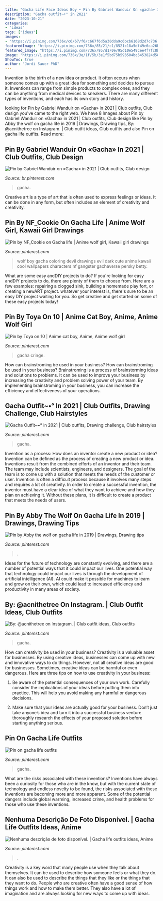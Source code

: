```yaml
---
title: "Gacha Life Face Ideas Boy ~ Pin By Gabriel Wanduir On «gacha» In 2021"
description: "Gacha outfit~•° in 2021"
date: "2023-10-21"
categories:
- "ideas"
tags: ["ideas"]
images:
- "https://i.pinimg.com/736x/c6/67/f6/c667f6d5a30dda9c6bcb6168d2d7c736.jpg"
featuredImage: "https://i.pinimg.com/736x/85/21/c1/8521c18a5df49e6ca26bed659af78235.jpg"
featured_image: "https://i.pinimg.com/736x/95/d1/0e/95d10e549cee4f7fc8b9830dca5790a1.jpg"
image: "https://i.pinimg.com/736x/3e/1f/5b/3e1f5bd75b593504bc5453824d58fdbf.jpg"
ShowToc: true
author: "Jordi Sauer PhD"
---
```



Invention is the birth of a new idea or product. It often occurs when someone comes up with a great idea for something and decides to pursue it. Inventions can range from simple products to complex ones, and they can be anything from medical devices to sneakers. There are many different types of inventions, and each has its own story and history.

	

		
looking for Pin by Gabriel Wanduir on «Gacha» in 2021 | Club outfits, Club design you've came to the right web. We have 8 Images about Pin by Gabriel Wanduir on «Gacha» in 2021 | Club outfits, Club design like Pin by Abby the wolf on gacha life in 2019 | Drawings, Drawing tips, By: @acnithetree on Instagram. | Club outfit ideas, Club outfits and also Pin on gacha life outfits. Read more:
		
    
## Pin By Gabriel Wanduir On «Gacha» In 2021 | Club Outfits, Club Design

<img loading=lazy src="https://i.pinimg.com/736x/95/d1/0e/95d10e549cee4f7fc8b9830dca5790a1.jpg" onerror="this.onerror=null;this.src='https://tse4.mm.bing.net/th?id=OIP.7GzuGd0rY0a1sg_3dEk5yAHaM6&amp;pid=15.1';" alt="Pin by Gabriel Wanduir on «Gacha» in 2021 | Club outfits, Club design">

_Source: br.pinterest.com_

>gacha. 

	

Creative art is a type of art that is often used to express feelings or ideas. It can be done in any form, but often includes an element of creativity and creativity.

    
## Pin By NF_Cookie On Gacha Life | Anime Wolf Girl, Kawaii Girl Drawings

<img loading=lazy src="https://i.pinimg.com/736x/22/83/f8/2283f85b08c564032762530127d46bf1.jpg" onerror="this.onerror=null;this.src='https://tse2.mm.bing.net/th?id=OIP.at4PduxPUfPq5_-ayTNJwwHaKr&amp;pid=15.1';" alt="Pin by NF_Cookie on Gacha life | Anime wolf girl, Kawaii girl drawings">

_Source: pinterest.com_

>wolf boy gacha coloring devil drawings evil dark cute anime kawaii cool wallpapers characters nf gangster gachaverse persky betty. 

	

What are some easy andDIY projects to do?
If you're looking for easy andDIY projects to do, there are plenty of them to choose from. Here are a few examples: repairing a clogged sink, building a homemade play fort, or creating a newART project. whatever your interest is, there's sure to be an easy DIY project waiting for you. So get creative and get started on some of these easy projects today!

    
## Pin By Toya On 10 | Anime Cat Boy, Anime, Anime Wolf Girl

<img loading=lazy src="https://i.pinimg.com/736x/3e/1f/5b/3e1f5bd75b593504bc5453824d58fdbf.jpg" onerror="this.onerror=null;this.src='https://tse4.mm.bing.net/th?id=OIP.5FnEbpugvergCuXvpNOpFAHaHa&amp;pid=15.1';" alt="Pin by Toya on 10 | Anime cat boy, Anime, Anime wolf girl">

_Source: pinterest.com_

>gacha cringe. 

	

How can brainstroming be used in your business?
How can brainstroming be used in your business? Brainstroming is a process of brainstorming ideas and solutions to problems. It can be used to improve your business by increasing the creativity and problem solving power of your team. By implementing brainstroming in your business, you can increase the efficiency and effectiveness of your operations.

    
## Gacha Outfit~•° In 2021 | Club Outfits, Drawing Challenge, Club Hairstyles

<img loading=lazy src="https://i.pinimg.com/736x/c6/67/f6/c667f6d5a30dda9c6bcb6168d2d7c736.jpg" onerror="this.onerror=null;this.src='https://tse4.mm.bing.net/th?id=OIP.tCqnjdiiafTyCeiFQZ8k-QHaHQ&amp;pid=15.1';" alt="Gacha Outfit~•° in 2021 | Club outfits, Drawing challenge, Club hairstyles">

_Source: pinterest.com_

>gacha. 

	

Invention as a process: How does an inventor create a new product or idea?
Invention can be defined as the process of creating a new product or idea. Inventions result from the combined efforts of an inventor and their team. The team may include scientists, engineers, and designers. The goal of the team is to come up with a solution that meets the needs of the customer or user.
Invention is often a difficult process because it involves many steps and requires a lot of creativity. In order to create a successful invention, the inventor must have a clear idea of what they want to achieve and how they plan on achieving it. Without these plans, it is difficult to create a product that meets the needs of users.

    
## Pin By Abby The Wolf On Gacha Life In 2019 | Drawings, Drawing Tips

<img loading=lazy src="https://i.pinimg.com/736x/92/7b/f2/927bf2974c2c0c5157c7a38b38b300bc.jpg?b=t" onerror="this.onerror=null;this.src='https://tse2.mm.bing.net/th?id=OIP.wWe5r9O9RUrWwAhkZ6AfwQHaKi&amp;pid=15.1';" alt="Pin by Abby the wolf on gacha life in 2019 | Drawings, Drawing tips">

_Source: pinterest.com_

>. 

	

Ideas for the future of technology are constantly evolving, and there are a number of potential ways that it could impact our lives. One potential way that technology could impact our lives is through the development of artificial intelligence (AI). AI could make it possible for machines to learn and grow on their own, which could lead to increased efficiency and productivity in many areas of society.

    
## By: @acnithetree On Instagram. | Club Outfit Ideas, Club Outfits

<img loading=lazy src="https://i.pinimg.com/736x/85/21/c1/8521c18a5df49e6ca26bed659af78235.jpg" onerror="this.onerror=null;this.src='https://tse4.mm.bing.net/th?id=OIP.MT9W2KKZLxQ_JC6mc1GRZwHaHa&amp;pid=15.1';" alt="By: @acnithetree on Instagram. | Club outfit ideas, Club outfits">

_Source: pinterest.com_

>gacha. 

	

How can creativity be used in your business?
Creativity is a valuable asset for businesses. By using creative ideas, businesses can come up with new and innovative ways to do things. However, not all creative ideas are good for businesses. Sometimes, creative ideas can be harmful or even dangerous. Here are three tips on how to use creativity in your business: 
1) Be aware of the potential consequences of your own work. Carefully consider the implications of your ideas before putting them into practice. This will help you avoid making any harmful or dangerous decisions. 

2) Make sure that your ideas are actually good for your business. Don’t just take anyone’s idea and turn it into a successful business venture. thoroughly research the effects of your proposed solution before starting anything serious.

    
## Pin On Gacha Life Outfits

<img loading=lazy src="https://i.pinimg.com/736x/42/da/ef/42daef146777a8882a38511a99dda972.jpg" onerror="this.onerror=null;this.src='https://tse1.mm.bing.net/th?id=OIP.qtDMIcoFLrO0TlRSUtpPbgHaHK&amp;pid=15.1';" alt="Pin on gacha life outfits">

_Source: pinterest.com_

>gacha. 

	

What are the risks associated with these inventions?
Inventions have always been a curiosity for those who are in the know, but with the current state of technology and endless novelty to be found, the risks associated with these inventions are becoming more and more apparent. Some of the potential dangers include global warming, increased crime, and health problems for those who use these inventions.

    
## Nenhuma Descrição De Foto Disponível. | Gacha Life Outfits Ideas, Anime

<img loading=lazy src="https://i.pinimg.com/736x/18/57/e7/1857e736151a054ef030f229c1bc618e.jpg" onerror="this.onerror=null;this.src='https://tse1.mm.bing.net/th?id=OIP._hACzfYnhRfEMACwVV4QjgHaHb&amp;pid=15.1';" alt="Nenhuma descrição de foto disponível. | Gacha life outfits ideas, Anime">

_Source: pinterest.com_

>. 

	

Creativity is a key word that many people use when they talk about themselves. It can be used to describe how someone feels or what they do. It can also be used to describe the things that they like or the things that they want to do. People who are creative often have a good sense of how things work and how to make them better. They also have a lot of imagination and are always looking for new ways to come up with ideas.


